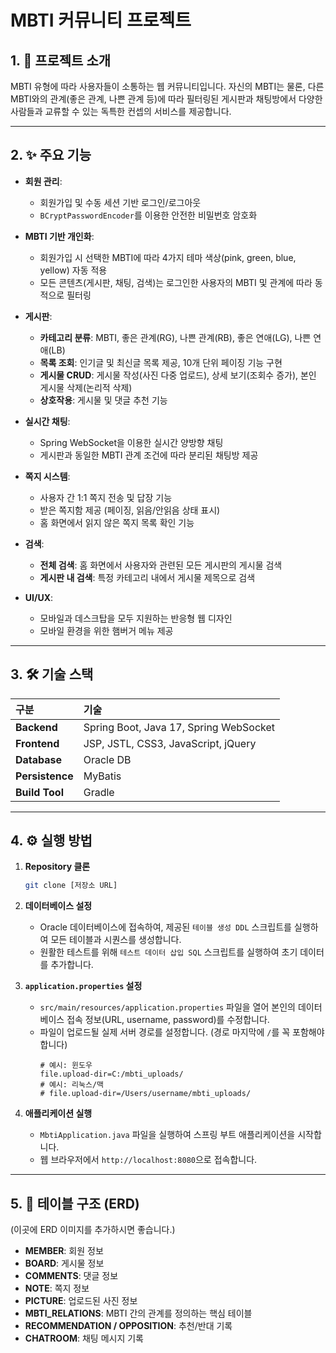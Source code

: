 # MBTI 커뮤니티 프로젝트

## 1. 📖 프로젝트 소개

MBTI 유형에 따라 사용자들이 소통하는 웹 커뮤니티입니다. 자신의 MBTI는 물론, 다른 MBTI와의 관계(좋은 관계, 나쁜 관계 등)에 따라 필터링된 게시판과 채팅방에서 다양한 사람들과 교류할 수 있는 독특한 컨셉의 서비스를 제공합니다.

---

## 2. ✨ 주요 기능

* **회원 관리**:
    * 회원가입 및 수동 세션 기반 로그인/로그아웃
    * `BCryptPasswordEncoder`를 이용한 안전한 비밀번호 암호화

* **MBTI 기반 개인화**:
    * 회원가입 시 선택한 MBTI에 따라 4가지 테마 색상(pink, green, blue, yellow) 자동 적용
    * 모든 콘텐츠(게시판, 채팅, 검색)는 로그인한 사용자의 MBTI 및 관계에 따라 동적으로 필터링

* **게시판**:
    * **카테고리 분류**: MBTI, 좋은 관계(RG), 나쁜 관계(RB), 좋은 연애(LG), 나쁜 연애(LB)
    * **목록 조회**: 인기글 및 최신글 목록 제공, 10개 단위 페이징 기능 구현
    * **게시물 CRUD**: 게시물 작성(사진 다중 업로드), 상세 보기(조회수 증가), 본인 게시물 삭제(논리적 삭제)
    * **상호작용**: 게시물 및 댓글 추천 기능

* **실시간 채팅**:
    * Spring WebSocket을 이용한 실시간 양방향 채팅
    * 게시판과 동일한 MBTI 관계 조건에 따라 분리된 채팅방 제공

* **쪽지 시스템**:
    * 사용자 간 1:1 쪽지 전송 및 답장 기능
    * 받은 쪽지함 제공 (페이징, 읽음/안읽음 상태 표시)
    * 홈 화면에서 읽지 않은 쪽지 목록 확인 기능

* **검색**:
    * **전체 검색**: 홈 화면에서 사용자와 관련된 모든 게시판의 게시물 검색
    * **게시판 내 검색**: 특정 카테고리 내에서 게시물 제목으로 검색

* **UI/UX**:
    * 모바일과 데스크탑을 모두 지원하는 반응형 웹 디자인
    * 모바일 환경을 위한 햄버거 메뉴 제공

---

## 3. 🛠️ 기술 스택

| 구분 | 기술 |
| :--- | :--- |
| **Backend** | Spring Boot, Java 17, Spring WebSocket |
| **Frontend** | JSP, JSTL, CSS3, JavaScript, jQuery |
| **Database** | Oracle DB |
| **Persistence** | MyBatis |
| **Build Tool** | Gradle |

---

## 4. ⚙️ 실행 방법

1.  **Repository 클론**
    ```bash
    git clone [저장소 URL]
    ```

2.  **데이터베이스 설정**
    * Oracle 데이터베이스에 접속하여, 제공된 `테이블 생성 DDL` 스크립트를 실행하여 모든 테이블과 시퀀스를 생성합니다.
    * 원활한 테스트를 위해 `테스트 데이터 삽입 SQL` 스크립트를 실행하여 초기 데이터를 추가합니다.

3.  **`application.properties` 설정**
    * `src/main/resources/application.properties` 파일을 열어 본인의 데이터베이스 접속 정보(URL, username, password)를 수정합니다.
    * 파일이 업로드될 실제 서버 경로를 설정합니다. (경로 마지막에 `/`를 꼭 포함해야 합니다)
        ```properties
        # 예시: 윈도우
        file.upload-dir=C:/mbti_uploads/
        # 예시: 리눅스/맥
        # file.upload-dir=/Users/username/mbti_uploads/
        ```

4.  **애플리케이션 실행**
    * `MbtiApplication.java` 파일을 실행하여 스프링 부트 애플리케이션을 시작합니다.
    * 웹 브라우저에서 `http://localhost:8080`으로 접속합니다.

---

## 5. 📝 테이블 구조 (ERD)

(이곳에 ERD 이미지를 추가하시면 좋습니다.)

* **MEMBER**: 회원 정보
* **BOARD**: 게시물 정보
* **COMMENTS**: 댓글 정보
* **NOTE**: 쪽지 정보
* **PICTURE**: 업로드된 사진 정보
* **MBTI_RELATIONS**: MBTI 간의 관계를 정의하는 핵심 테이블
* **RECOMMENDATION / OPPOSITION**: 추천/반대 기록
* **CHATROOM**: 채팅 메시지 기록
